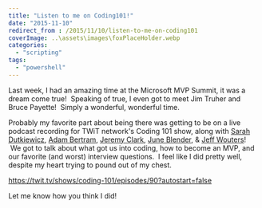 ```yaml
---
title: "Listen to me on Coding101!"
date: "2015-11-10"
redirect_from : /2015/11/10/listen-to-me-on-coding101
coverImage: ..\assets\images\foxPlaceHolder.webp
categories: 
  - "scripting"
tags: 
  - "powershell"
---
```




Last week, I had an amazing time at the Microsoft MVP Summit, it was a dream come true!  Speaking of true, I even got to meet Jim Truher and Bruce Payette!  Simply a wonderful, wonderful time.

Probably my favorite part about being there was getting to be on a live podcast recording for TWiT network's Coding 101 show, along with [Sarah Dutkiewicz](https://twitter.com/sadukie?ref_src=twsrc%5Egoogle%7Ctwcamp%5Eserp%7Ctwgr%5Eauthor), [Adam Bertram](https://twitter.com/adbertram?ref_src=twsrc%5Egoogle%7Ctwcamp%5Eserp%7Ctwgr%5Eauthor), [Jeremy Clark](https://twitter.com/jeremybytes), [June Blender](https://twitter.com/juneb_get_help), & [Jeff Wouters](https://twitter.com/JeffWouters?ref_src=twsrc%5Egoogle%7Ctwcamp%5Eserp%7Ctwgr%5Eauthor)!  We got to talk about what got us into coding, how to become an MVP, and our favorite (and worst) interview questions.  I feel like I did pretty well, despite my heart trying to pound out of my chest.

https://twit.tv/shows/coding-101/episodes/90?autostart=false

Let me know how you think I did!